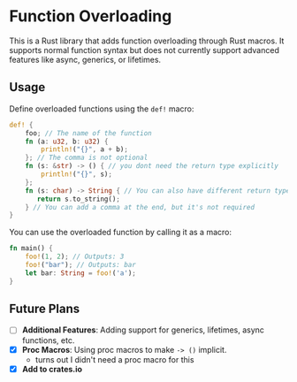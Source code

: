 # Function Overloading

This is a Rust library that adds function overloading through Rust macros. It supports normal function syntax but does not currently support advanced features like async, generics, or lifetimes.

## Usage

Define overloaded functions using the `def!` macro:

```rust
def! {
    foo; // The name of the function
    fn (a: u32, b: u32) {
        println!("{}", a + b);
    }; // The comma is not optional
    fn (s: &str) -> () { // you dont need the return type explicitly
        println!("{}", s);
    };
    fn (s: char) -> String { // You can also have different return types
       return s.to_string();
    } // You can add a comma at the end, but it's not required
}
```

You can use the overloaded function by calling it as a macro:

```rust
fn main() {
    foo!(1, 2); // Outputs: 3
    foo!("bar"); // Outputs: bar
    let bar: String = foo!('a');
}
```

## Future Plans

- [ ] **Additional Features**: Adding support for generics, lifetimes, async functions, etc.
- [x] **Proc Macros**: Using proc macros to make `-> ()` implicit.
    - turns out I didn't need a proc macro for this
- [x] **Add to crates.io**
